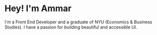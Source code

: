 # Hey! I'm Ammar
I'm a Front End Developer and a graduate of NYU (Economics & Business Studies). I have a passion for building beautiful and accessible UI.

